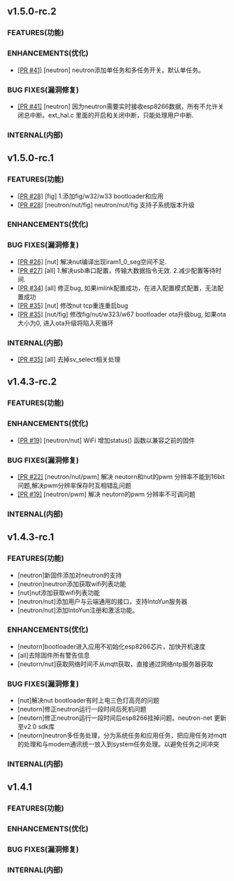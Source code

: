 ## v1.5.0-rc.2

### FEATURES(功能)


### ENHANCEMENTS(优化)
- [[PR #41]](https://github.com/HITSZ-NRSL/firmware/pull/41) [neutron] neutron添加单任务和多任务开关。默认单任务。

### BUG FIXES(漏洞修复)
- [[PR #41]](https://github.com/HITSZ-NRSL/firmware/pull/41) [neutron] 因为neutron需要实时接收esp8266数据，所有不允许关闭总中断。ext_hal.c 里面的开启和关闭中断，只能处理用户中断.

### INTERNAL(内部)




## v1.5.0-rc.1

### FEATURES(功能)
- [[PR #28]](https://github.com/HITSZ-NRSL/firmware/pull/28) [fig] 1.添加fig/w32/w33 bootloader和应用
- [[PR #28]](https://github.com/HITSZ-NRSL/firmware/pull/28) [neutron/nut/fig] neutron/nut/fig 支持子系统版本升级

### ENHANCEMENTS(优化)


### BUG FIXES(漏洞修复)
- [[PR #26]](https://github.com/HITSZ-NRSL/firmware/pull/26) [nut] 解决nut编译出现iram1_0_seg空间不足.
- [[PR #27]](https://github.com/HITSZ-NRSL/firmware/pull/27) [all] 1.解决usb串口配置，传输大数据指令无效. 2.减少配置等待时间.
- [[PR #34]](https://github.com/HITSZ-NRSL/firmware/pull/34) [all] 修正bug, 如果imlink配置成功，在进入配置模式配置，无法配置成功
- [[PR #35]](https://github.com/HITSZ-NRSL/firmware/pull/35) [nut] 修改nut tcp重连重启bug
- [[PR #35]](https://github.com/HITSZ-NRSL/firmware/pull/35) [nut/fig] 修改fig/nut/w323/w67 bootloader ota升级bug, 如果ota大小为0, 进入ota升级将陷入死循环

### INTERNAL(内部)
- [[PR #35]](https://github.com/HITSZ-NRSL/firmware/pull/35) [all] 去掉sv_select相关处理



## v1.4.3-rc.2

### FEATURES(功能)


### ENHANCEMENTS(优化)
- [[PR #19]](https://github.com/HITSZ-NRSL/firmware/pull/19) [neutron/nut] WiFi 增加status() 函数以兼容之前的固件


### BUG FIXES(漏洞修复)
- [[PR #22]](https://github.com/HITSZ-NRSL/firmware/pull/22) [neutron/nut/pwm] 解决 neutorn和nut的pwm 分辨率不能到16bit问题,解决pwm分辨率保存时互相错乱问题
- [[PR #19]](https://github.com/HITSZ-NRSL/firmware/pull/19) [neutron/pwm] 解决 neutorn的pwm 分辨率不可调问题


### INTERNAL(内部)



## v1.4.3-rc.1

### FEATURES(功能)

- [neutron]新固件添加对neutron的支持
- [neutron]neutron添加获取wifi列表功能
- [nut]nut添加获取wifi列表功能
- [neutron/nut]添加用户与云端通用的接口，支持IntoYun服务器
- [neutron/nut]添加IntoYun注册和激活功能。

### ENHANCEMENTS(优化)

- [neutorn]bootloader进入应用不初始化esp8266芯片，加快开机速度
- [all]去除固件所有警告信息
- [neutorn/nut]获取网络时间不从mqtt获取，直接通过网络ntp服务器获取

### BUG FIXES(漏洞修复)

- [nut]解决nut bootloader有时上电三色灯高亮的问题
- [neutorn]修正neutron运行一段时间后死机问题
- [neutorn]修正neutron运行一段时间后esp8266挂掉问题。neutron-net 更新至v2.0 sdk库
- [neutorn]neutron多任务处理，分为系统任务和应用任务，把应用任务对mqtt的处理和与modem通讯统一放入到system任务处理。以避免任务之间冲突

### INTERNAL(内部)


## v1.4.1

### FEATURES(功能)


### ENHANCEMENTS(优化)


### BUG FIXES(漏洞修复)


### INTERNAL(内部)


